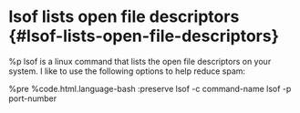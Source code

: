 # lsof lists open file descriptors {#lsof-lists-open-file-descriptors}
%p
  lsof is a linux command that lists the open file descriptors on your system. I like to use the following options to help reduce spam:

%pre
  %code.html.language-bash
    :preserve
      lsof -c command-name
      lsof -p port-number

